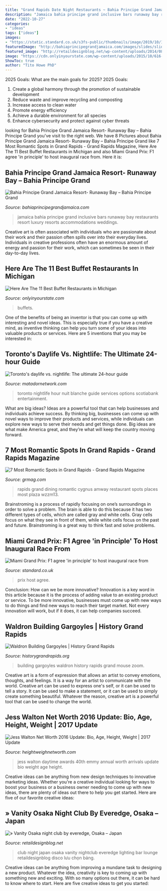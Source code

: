 ```yaml
---
title: "Grand Rapids Date Night Restaurants ~ Bahia Principe Grand Jamaica Resort- Runaway Bay – Bahia Principe Grand"
description: "Jamaica bahia principe grand inclusive bars runaway bay restaurants resort luxury resorts accommodations weddings"
date: "2022-10-27"
categories:
- "ideas"
tags: ["ideas"]
images:
- "https://static.standard.co.uk/s3fs-public/thumbnails/image/2019/10/16/18/miamigp161019a.jpg"
featuredImage: "http://bahiaprincipegrandjamaica.com/images/slides/slide-28.jpg"
featured_image: "http://retaildesignblog.net/wp-content/uploads/2014/08/Vanity-Osaka-night-club-by-everedge-Osaka-Japan.jpg"
image: "https://cdn.onlyinyourstate.com/wp-content/uploads/2015/10/616-Grand-Rapids-700x467.jpg"
ShowToc: true
author: "Tito Howe PhD"
---
```



2025 Goals: What are the main goals for 2025?
2025 Goals: 
1. Create a global harmony through the promotion of sustainable development 
2. Reduce waste and improve recycling and composting 
3. Increase access to clean water 
4. Promote energy efficiency 
5. Achieve a durable environment for all species 
6. Enhance cybersecurity and protect against cyber threats 

	

		
looking for Bahia Principe Grand Jamaica Resort- Runaway Bay – Bahia Principe Grand you've visit to the right web. We have 8 Pictures about Bahia Principe Grand Jamaica Resort- Runaway Bay – Bahia Principe Grand like 7 Most Romantic Spots in Grand Rapids - Grand Rapids Magazine, Here Are The 11 Best Buffet Restaurants in Michigan and also Miami Grand Prix: F1 agree &#039;in principle&#039; to host inaugural race from. Here it is:
		
    
## Bahia Principe Grand Jamaica Resort- Runaway Bay – Bahia Principe Grand

<img loading=lazy src="http://bahiaprincipegrandjamaica.com/images/slides/slide-28.jpg" onerror="this.onerror=null;this.src='https://tse4.mm.bing.net/th?id=OIP.WDJildrtOcoIQQ3kWG-lggHaE8&amp;pid=15.1';" alt="Bahia Principe Grand Jamaica Resort- Runaway Bay – Bahia Principe Grand">

_Source: bahiaprincipegrandjamaica.com_

>jamaica bahia principe grand inclusive bars runaway bay restaurants resort luxury resorts accommodations weddings. 

	

Creative art is often associated with individuals who are passionate about their work and their passion often spills over into their everyday lives. Individuals in creative professions often have an enormous amount of energy and passion for their work, which can sometimes be seen in their day-to-day lives.

    
## Here Are The 11 Best Buffet Restaurants In Michigan

<img loading=lazy src="https://cdn.onlyinyourstate.com/wp-content/uploads/2015/10/616-Grand-Rapids-700x467.jpg" onerror="this.onerror=null;this.src='https://tse1.mm.bing.net/th?id=OIP.Rt1ddk-HD2fC9Ceni1mlDwHaE8&amp;pid=15.1';" alt="Here Are The 11 Best Buffet Restaurants in Michigan">

_Source: onlyinyourstate.com_

>buffets. 

	

One of the benefits of being an inventor is that you can come up with interesting and novel ideas. This is especially true if you have a creative mind, as inventive thinking can help you turn some of your ideas into valuable products or services. Here are 5 inventions that you may be interested in: 

    
## Toronto&#039;s Daylife Vs. Nightlife: The Ultimate 24-hour Guide

<img loading=lazy src="http://cdn1.matadornetwork.com/blogs/1/2015/06/nuit-blanche-940x730.jpg" onerror="this.onerror=null;this.src='https://tse1.mm.bing.net/th?id=OIP._NF-RWjc5DmhtPF1MJuJ9wHaFw&amp;pid=15.1';" alt="Toronto&#039;s daylife vs. nightlife: The ultimate 24-hour guide">

_Source: matadornetwork.com_

>toronto nightlife hour nuit blanche guide services options scotiabank entertainment. 

	

What are big ideas?
Ideas are a powerful tool that can help businesses and individuals achieve success. By thinking big, businesses can come up with novel ways to improve their products and services, while individuals can explore new ways to serve their needs and get things done. Big ideas are what make America great, and they’re what will keep the country moving forward.

    
## 7 Most Romantic Spots In Grand Rapids - Grand Rapids Magazine

<img loading=lazy src="https://www.grmag.com/wp-content/uploads/sites/113/2018/02/Cygnus-27-dining-room.jpg" onerror="this.onerror=null;this.src='https://tse2.mm.bing.net/th?id=OIP.m-CpbEqCjiaXErB9kaNYnwHaEK&amp;pid=15.1';" alt="7 Most Romantic Spots in Grand Rapids - Grand Rapids Magazine">

_Source: grmag.com_

>rapids grand dining romantic cygnus amway restaurant spots places most plaza wzzm13. 

	

Brainstroming is a process of rapidly focusing on one’s surroundings in order to solve a problem. The brain is able to do this because it has two different types of cells, which are called gray and white cells. Gray cells focus on what they see in front of them, while white cells focus on the past and future. Brainstroming is a great way to think fast and solve problems.

    
## Miami Grand Prix: F1 Agree &#039;in Principle&#039; To Host Inaugural Race From

<img loading=lazy src="https://static.standard.co.uk/s3fs-public/thumbnails/image/2019/10/16/18/miamigp161019a.jpg" onerror="this.onerror=null;this.src='https://tse4.mm.bing.net/th?id=OIP.h1C2Z95ACfQMzDQGDdiDkgHaE8&amp;pid=15.1';" alt="Miami Grand Prix: F1 agree &#039;in principle&#039; to host inaugural race from">

_Source: standard.co.uk_

>prix host agree. 

	

Conclusion: How can we be more innovative?
Innovation is a key word in this article because it is the process of adding value to an existing product or service. To be more innovative, businesses must come up with new ways to do things and find new ways to reach their target market. Not every innovation will work, but if it does, it can help companies succeed.

    
## Waldron Building Gargoyles | History Grand Rapids

<img loading=lazy src="http://www.historygrandrapids.org/imgs/1541/full/WaldronGargoyles.jpg" onerror="this.onerror=null;this.src='https://tse1.mm.bing.net/th?id=OIP.3txx6j6Hc-lu8kNFCEBTYQHaFM&amp;pid=15.1';" alt="Waldron Building Gargoyles | History Grand Rapids">

_Source: historygrandrapids.org_

>building gargoyles waldron history rapids grand mouse zoom. 

	

Creative art is a form of expression that allows an artist to convey emotions, thoughts, and feelings. It is a way for an artist to communicate with the world. Creative art can be used to express one's self, or it can be used to tell a story. It can be used to make a statement, or it can be used to simply create something beautiful. Whatever the reason, creative art is a powerful tool that can be used to change the world.

    
## Jess Walton Net Worth 2016 Update: Bio, Age, Height, Weight | 2017 Update

<img loading=lazy src="http://www.aceshowbiz.com/images/wennpic/jess-walton-40th-annual-daytime-emmy-awards-01.jpg" onerror="this.onerror=null;this.src='https://tse3.mm.bing.net/th?id=OIP.-QWGGz6BjflKdukBNXHALgHaKp&amp;pid=15.1';" alt="Jess Walton Net Worth 2016 Update: Bio, Age, Height, Weight | 2017 Update">

_Source: heightweighnetworth.com_

>jess walton daytime awards 40th emmy annual worth arrivals update bio weight age height. 

	

Creative ideas can be anything from new design techniques to innovative marketing ideas. Whether you're a creative individual looking for ways to boost your business or a business owner needing to come up with new ideas, there are plenty of ideas out there to help you get started. Here are five of our favorite creative ideas: 

    
## » Vanity Osaka Night Club By Everedge, Osaka – Japan

<img loading=lazy src="http://retaildesignblog.net/wp-content/uploads/2014/08/Vanity-Osaka-night-club-by-everedge-Osaka-Japan.jpg" onerror="this.onerror=null;this.src='https://tse1.mm.bing.net/th?id=OIP.-F6qNu1VNs4oucVuF9Zs7QHaE8&amp;pid=15.1';" alt="» Vanity Osaka night club by everedge, Osaka – Japan">

_Source: retaildesignblog.net_

>club night japan osaka vanity nightclub everedge lighting bar lounge retaildesignblog disco lưu chọn bảng. 

	

Creative ideas can be anything from improving a mundane task to designing a new product. Whatever the idea, creativity is key to coming up with something new and exciting. With so many options out there, it can be hard to know where to start. Here are five creative ideas to get you started:

